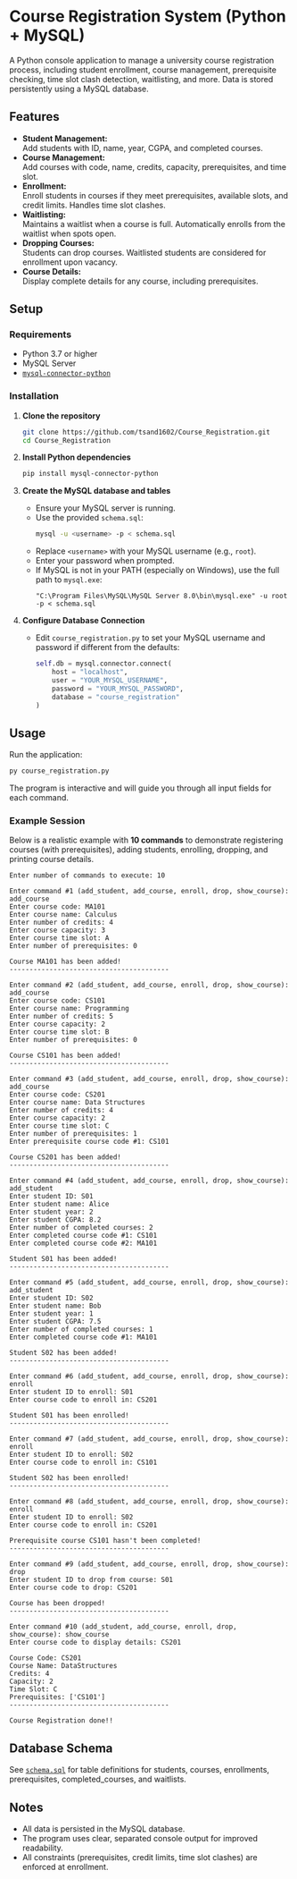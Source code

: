# Course Registration System (Python + MySQL)

A Python console application to manage a university course registration process, including student enrollment, course management, prerequisite checking, time slot clash detection, waitlisting, and more. Data is stored persistently using a MySQL database.

## Features

- **Student Management:**  
  Add students with ID, name, year, CGPA, and completed courses.
- **Course Management:**  
  Add courses with code, name, credits, capacity, prerequisites, and time slot.
- **Enrollment:**  
  Enroll students in courses if they meet prerequisites, available slots, and credit limits. Handles time slot clashes.
- **Waitlisting:**  
  Maintains a waitlist when a course is full. Automatically enrolls from the waitlist when spots open.
- **Dropping Courses:**  
  Students can drop courses. Waitlisted students are considered for enrollment upon vacancy.
- **Course Details:**  
  Display complete details for any course, including prerequisites.

## Setup

### Requirements

- Python 3.7 or higher
- MySQL Server
- [`mysql-connector-python`](https://pypi.org/project/mysql-connector-python/)

### Installation

1. **Clone the repository**
   ```bash
   git clone https://github.com/tsand1602/Course_Registration.git
   cd Course_Registration
   ```

2. **Install Python dependencies**
   ```bash
   pip install mysql-connector-python
   ```

3. **Create the MySQL database and tables**

   - Ensure your MySQL server is running.
   - Use the provided `schema.sql`:
     ```bash
     mysql -u <username> -p < schema.sql
     ```
   - Replace `<username>` with your MySQL username (e.g., `root`).
   - Enter your password when prompted.
   - If MySQL is not in your PATH (especially on Windows), use the full path to `mysql.exe`:
     ```
     "C:\Program Files\MySQL\MySQL Server 8.0\bin\mysql.exe" -u root -p < schema.sql
     ```

4. **Configure Database Connection**

   - Edit `course_registration.py` to set your MySQL username and password if different from the defaults:
     ```python
     self.db = mysql.connector.connect(
         host = "localhost",
         user = "YOUR_MYSQL_USERNAME",
         password = "YOUR_MYSQL_PASSWORD",
         database = "course_registration"
     )
     ```

## Usage

Run the application:
```bash
py course_registration.py
```

The program is interactive and will guide you through all input fields for each command.

### Example Session

Below is a realistic example with **10 commands** to demonstrate registering courses (with prerequisites), adding students, enrolling, dropping, and printing course details.

```
Enter number of commands to execute: 10

Enter command #1 (add_student, add_course, enroll, drop, show_course): add_course
Enter course code: MA101
Enter course name: Calculus
Enter number of credits: 4
Enter course capacity: 3
Enter course time slot: A
Enter number of prerequisites: 0

Course MA101 has been added!
----------------------------------------

Enter command #2 (add_student, add_course, enroll, drop, show_course): add_course
Enter course code: CS101
Enter course name: Programming
Enter number of credits: 5
Enter course capacity: 2
Enter course time slot: B
Enter number of prerequisites: 0

Course CS101 has been added!
----------------------------------------

Enter command #3 (add_student, add_course, enroll, drop, show_course): add_course
Enter course code: CS201
Enter course name: Data Structures
Enter number of credits: 4
Enter course capacity: 2
Enter course time slot: C
Enter number of prerequisites: 1
Enter prerequisite course code #1: CS101

Course CS201 has been added!
----------------------------------------

Enter command #4 (add_student, add_course, enroll, drop, show_course): add_student
Enter student ID: S01
Enter student name: Alice
Enter student year: 2
Enter student CGPA: 8.2
Enter number of completed courses: 2
Enter completed course code #1: CS101
Enter completed course code #2: MA101

Student S01 has been added!
----------------------------------------

Enter command #5 (add_student, add_course, enroll, drop, show_course): add_student
Enter student ID: S02
Enter student name: Bob
Enter student year: 1
Enter student CGPA: 7.5
Enter number of completed courses: 1
Enter completed course code #1: MA101

Student S02 has been added!
----------------------------------------

Enter command #6 (add_student, add_course, enroll, drop, show_course): enroll
Enter student ID to enroll: S01
Enter course code to enroll in: CS201

Student S01 has been enrolled!
----------------------------------------

Enter command #7 (add_student, add_course, enroll, drop, show_course): enroll
Enter student ID to enroll: S02
Enter course code to enroll in: CS101

Student S02 has been enrolled!
----------------------------------------

Enter command #8 (add_student, add_course, enroll, drop, show_course): enroll
Enter student ID to enroll: S02
Enter course code to enroll in: CS201

Prerequisite course CS101 hasn't been completed!
----------------------------------------

Enter command #9 (add_student, add_course, enroll, drop, show_course): drop
Enter student ID to drop from course: S01
Enter course code to drop: CS201

Course has been dropped!
----------------------------------------

Enter command #10 (add_student, add_course, enroll, drop, show_course): show_course
Enter course code to display details: CS201

Course Code: CS201
Course Name: DataStructures
Credits: 4
Capacity: 2
Time Slot: C
Prerequisites: ['CS101']
----------------------------------------

Course Registration done!!
```

## Database Schema

See [`schema.sql`](schema.sql) for table definitions for students, courses, enrollments, prerequisites, completed_courses, and waitlists.

## Notes

- All data is persisted in the MySQL database.
- The program uses clear, separated console output for improved readability.
- All constraints (prerequisites, credit limits, time slot clashes) are enforced at enrollment.
